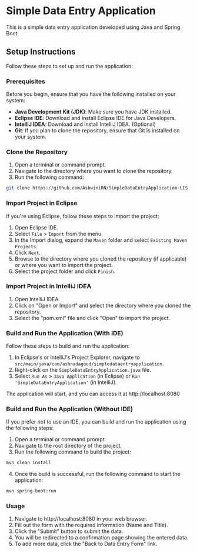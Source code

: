 # Simple Data Entry Application

This is a simple data entry application developed using Java and Spring Boot.

## Setup Instructions

Follow these steps to set up and run the application:

### Prerequisites

Before you begin, ensure that you have the following installed on your system:

- **Java Development Kit (JDK)**: Make sure you have JDK installed.
- **Eclipse IDE**: Download and install Eclipse IDE for Java Developers.
- **IntelliJ IDEA**: Download and install IntelliJ IDEA. (Optional)
- **Git**: If you plan to clone the repository, ensure that Git is installed on your system.

### Clone the Repository
1. Open a terminal or command prompt.
2. Navigate to the directory where you want to clone the repository.
3. Run the following command:
```bash
git clone https://github.com/AshwiniRN/SimpleDataEntryApplication-LIS
```
### Import Project in Eclipse
If you're using Eclipse, follow these steps to import the project:

1. Open Eclipse IDE.
2. Select `File` > `Import` from the menu.
3. In the Import dialog, expand the `Maven` folder and select `Existing Maven Projects`.
4. Click `Next`.
5. Browse to the directory where you cloned the repository (if applicable) or where you want to import the project.
6. Select the project folder and click `Finish`.

### Import Project in IntelliJ IDEA
1. Open IntelliJ IDEA.
2. Click on "Open or Import" and select the directory where you cloned the repository.
3. Select the "pom.xml" file and click "Open" to import the project.

### Build and Run the Application (With IDE)

Follow these steps to build and run the application:

1. In Eclipse's or IntelliJ's Project Explorer, navigate to `src/main/java/com/ashnadagoud/simpledataentryapplication`.
2. Right-click on the `SimpleDataEntryApplication.java` file.
3. Select `Run As` > `Java Application` (in Eclipse) or `Run 'SimpleDataEntryApplication'` (in IntelliJ).

The application will start, and you can access it at http://localhost:8080

### Build and Run the Application (Without IDE)

If you prefer not to use an IDE, you can build and run the application using the following steps:

1. Open a terminal or command prompt.
2. Navigate to the root directory of the project.
3. Run the following command to build the project:
```bash
mvn clean install
```
4. Once the build is successful, run the following command to start the application:
```bash
mvn spring-boot:run
```


### Usage
1. Navigate to http://localhost:8080 in your web browser.
2. Fill out the form with the required information (Name and Title).
3. Click the "Submit" button to submit the data.
4. You will be redirected to a confirmation page showing the entered data.
5. To add more data, click the "Back to Data Entry Form" link.
